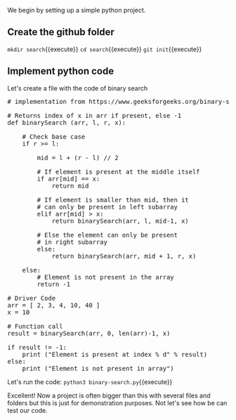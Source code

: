 We begin by setting up a simple python project.

## Create the github folder
`mkdir search`{{execute}}
`cd search`{{execute}}
`git init`{{execute}}

## Implement python code
Let's create a file with the code of binary search

<pre class="file" data-filename="search/binarySearch.py" data-target="replace">
# implementation from https://www.geeksforgeeks.org/binary-search/

# Returns index of x in arr if present, else -1
def binarySearch (arr, l, r, x):

	# Check base case
	if r >= l:

		mid = l + (r - l) // 2

		# If element is present at the middle itself
		if arr[mid] == x:
			return mid
		
		# If element is smaller than mid, then it
		# can only be present in left subarray
		elif arr[mid] > x:
			return binarySearch(arr, l, mid-1, x)

		# Else the element can only be present
		# in right subarray
		else:
			return binarySearch(arr, mid + 1, r, x)

	else:
		# Element is not present in the array
		return -1

# Driver Code
arr = [ 2, 3, 4, 10, 40 ]
x = 10

# Function call
result = binarySearch(arr, 0, len(arr)-1, x)

if result != -1:
    print ("Element is present at index % d" % result)
else:
    print ("Element is not present in array")
</pre>

Let's run the code:
`python3 binary-search.py`{{execute}}

Excellent! Now a project is often bigger than this with several files and folders but this is just for demonstration purposes.
Not let's see how be can test our code. 



